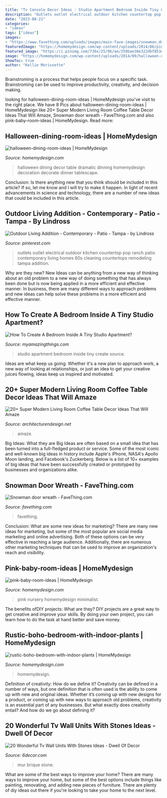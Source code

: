 ```yaml
---
title: "Tv Console Decor Ideas : Studio Apartment Bedroom Inside Tiny Create Source"
description: "Outlets outlet electrical outdoor kitchen countertop pop ranch patio contemporary living homes 60s cleaning countertops remodeling tampa addition"
date: "2023-08-21"
categories:
- "ideas"
tags: ["ideas"]
images:
- "https://www.favething.com/uploads/images/main-fave-images/snowman_door_wreath-1.jpg"
featuredImage: "https://homemydesign.com/wp-content/uploads/2014/06/pink-baby-room-ideas.jpg"
featured_image: "https://i.pinimg.com/736x/25/9b/ae/259bae30e322dbf853d6ec3af8f07b79.jpg"
image: "https://homemydesign.com/wp-content/uploads/2014/09/halloween-dining-room-ideas.jpg"
ShowToc: true
author: "Kellie Morissette"
---
```



Brainstroming is a process that helps people focus on a specific task. Brainstroming can be used to improve productivity, creativity, and decision making.

	

		
looking for halloween-dining-room-ideas | HomeMydesign you've visit to the right place. We have 8 Pics about halloween-dining-room-ideas | HomeMydesign like 20+ Super Modern Living Room Coffee Table Decor Ideas That Will Amaze, Snowman door wreath - FaveThing.com and also pink-baby-room-ideas | HomeMydesign. Read more:
		
    
## Halloween-dining-room-ideas | HomeMydesign

<img loading=lazy src="https://homemydesign.com/wp-content/uploads/2014/09/halloween-dining-room-ideas.jpg" onerror="this.onerror=null;this.src='https://tse3.mm.bing.net/th?id=OIP.l0Y1nJPYK8sw92XpGkFMBQHaLH&amp;pid=15.1';" alt="halloween-dining-room-ideas | HomeMydesign">

_Source: homemydesign.com_

>halloween dining decor table dramatic dinning homemydesign decoration decorate dinner tablescape. 

	

Conclusion: Is there anything new that you think should be included in this article? If so, let me know and I will try to make it happen.
In light of recent advancements in science and technology, there are a number of new ideas that could be included in this article.

    
## Outdoor Living Addition - Contemporary - Patio - Tampa - By Lindross

<img loading=lazy src="https://i.pinimg.com/736x/25/9b/ae/259bae30e322dbf853d6ec3af8f07b79.jpg" onerror="this.onerror=null;this.src='https://tse2.mm.bing.net/th?id=OIP.YDFO9rZ8gQfbQF2Ad3ONpAHaLK&amp;pid=15.1';" alt="Outdoor Living Addition - Contemporary - Patio - Tampa - by Lindross">

_Source: pinterest.com_

>outlets outlet electrical outdoor kitchen countertop pop ranch patio contemporary living homes 60s cleaning countertops remodeling tampa addition. 

	

Why are they new?
New Ideas can be anything from a new way of thinking about an old problem to a new way of doing something that has always been done but is now being applied in a more efficient and effective manner. In business, there are many different ways to approach problems and new ideas can help solve these problems in a more efficient and effective manner.

    
## How To Create A Bedroom Inside A Tiny Studio Apartment?

<img loading=lazy src="http://myamazingthings.com/wp-content/uploads/2017/09/studio-3.jpg" onerror="this.onerror=null;this.src='https://tse4.mm.bing.net/th?id=OIP.mRisU2lq7SAuieVYgkkEwgHaLG&amp;pid=15.1';" alt="How To Create A Bedroom Inside A Tiny Studio Apartment?">

_Source: myamazingthings.com_

>studio apartment bedroom inside tiny create source. 

	

Ideas are what keep us going. Whether it's a new plan to approach work, a new way of looking at relationships, or just an idea to get your creative juices flowing, ideas keep us inspired and motivated.

    
## 20+ Super Modern Living Room Coffee Table Decor Ideas That Will Amaze

<img loading=lazy src="https://cdn.architecturendesign.net/wp-content/uploads/2015/11/AD-10-chich-living-room-decor.jpg" onerror="this.onerror=null;this.src='https://tse4.mm.bing.net/th?id=OIP.ucTTYK93FraEfKDoXgKuRgHaJZ&amp;pid=15.1';" alt="20+ Super Modern Living Room Coffee Table Decor Ideas That Will Amaze">

_Source: architecturendesign.net_

>amaze. 

	

Big Ideas: What they are
Big Ideas are often based on a small idea that has been turned into a full-fledged product or service. Some of the most iconic and well-known big ideas in history include Apple's iPhone, NASA's Apollo Moon landing, and Facebook's Zuckerberg. 
Below is a list of 10+ examples of big ideas that have been successfully created or prototyped by businesses and organizations alike.

    
## Snowman Door Wreath - FaveThing.com

<img loading=lazy src="https://www.favething.com/uploads/images/main-fave-images/snowman_door_wreath-1.jpg" onerror="this.onerror=null;this.src='https://tse2.mm.bing.net/th?id=OIP.lcsAQtQEeogB5UOSpBMYWQHaQI&amp;pid=15.1';" alt="Snowman door wreath - FaveThing.com">

_Source: favething.com_

>favething. 

	

Conclusion: What are some new ideas for marketing?
There are many new ideas for marketing, but some of the most popular are social media marketing and online advertising. Both of these options can be very effective in reaching a large audience. Additionally, there are numerous other marketing techniques that can be used to improve an organization's reach and visibility.

    
## Pink-baby-room-ideas | HomeMydesign

<img loading=lazy src="https://homemydesign.com/wp-content/uploads/2014/06/pink-baby-room-ideas.jpg" onerror="this.onerror=null;this.src='https://tse4.mm.bing.net/th?id=OIP.xTCc09vqjEhCQTacAYiqHQHaLH&amp;pid=15.1';" alt="pink-baby-room-ideas | HomeMydesign">

_Source: homemydesign.com_

>pink nursery homemydesign minimalist. 

	

The benefits ofDIY projects: What are they?
DIY projects are a great way to get creative and improve your skills. By doing your own project, you can learn how to do the task at hand better and save money.

    
## Rustic-boho-bedroom-with-indoor-plants | HomeMydesign

<img loading=lazy src="https://homemydesign.com/wp-content/uploads/2020/08/rustic-boho-bedroom-with-indoor-plants.jpg" onerror="this.onerror=null;this.src='https://tse2.mm.bing.net/th?id=OIP.CIYM9ALorcYmNF-IiBhYCgHaJ4&amp;pid=15.1';" alt="rustic-boho-bedroom-with-indoor-plants | HomeMydesign">

_Source: homemydesign.com_

>homemydesign. 

	

Definition of creativity: How do we define it?
Creativity can be defined in a number of ways, but one definition that is often used is the ability to come up with new and original ideas. Whether it’s coming up with new designs for a product, or coming up with new ways to approach old problems, creativity is an essential part of any businesses. But what exactly does creativity entail? And how do we go about defining it?

    
## 20 Wonderful Tv Wall Units With Stones Ideas - Dwell Of Decor

<img loading=lazy src="https://4.bp.blogspot.com/-IpcfPzD0ka8/V5ga-VAKxII/AAAAAAAApW0/CNFIavAUG7QL-TEUhHqMzS2lfBoHkaT4ACLcB/s1600/P1020311.JPG" onerror="this.onerror=null;this.src='https://tse4.mm.bing.net/th?id=OIP.G6npGcHHhPgdLkPUIwzo_wHaFj&amp;pid=15.1';" alt="20 Wonderful Tv Wall Units With Stones Ideas - Dwell Of Decor">

_Source: 6decor.com_

>mur brique stone. 

	

What are some of the best ways to improve your home?
There are many ways to improve your home, but some of the best options include things like painting, renovating, and adding new pieces of furniture. There are plenty of diy ideas out there if you're looking to take your home to the next level.

